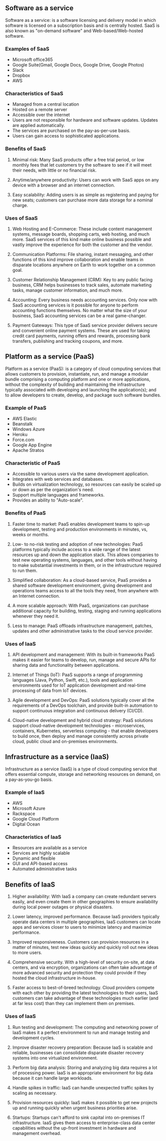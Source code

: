 ## Software as a service
Software as a service: is a software licensing and delivery model in which software is licensed on a subscription basis and is centrally hosted. SaaS is also known as "on-demand software" and Web-based/Web-hosted software.

### Examples of SaaS
* Microsoft office365
* Google Suite(Gmail, Google Docs, Google Drive, Google Photos)
* Slack
* Dropbox
* AWS

### Characteristics of SaaS
* Managed from a central location
* Hosted on a remote server
* Accessible over the internet
* Users are not responsible for hardware and software updates. Updates are applied automatically.
* The services are purchased on the pay-as-per-use basis.
* Users can gain access to sophisticated applications.

### Benefits of SaaS
1. Minimal risk: Many SaaS products offer a free trial period, or low monthly fees that let customers try the software to see if it will meet their needs, with little or no financial risk.

2. Anytime/anywhere productivity: Users can work with SaaS apps on any device with a browser and an internet connection.

3. Easy scalability: Adding users is as simple as registering and paying for new seats; customers can purchase more data storage for a nominal charge.

### Uses of SaaS
1. Web Hosting and E-Commerce: These include content management systems, message boards, shopping carts, web hosting, and much more. SaaS services of this kind make online business possible and vastly improve the experience for both the customer and the vendor. 

2. Communication Platforms: File sharing, instant messaging, and other functions of this kind improve collaboration and enable teams in disparate locations anywhere on Earth to work together on a common goal.

3. Customer Relationship Management (CRM): Key to any public facing business, CRM helps businesses to track sales, automate marketing tasks, manage customer information, and much more.

4. Accounting: Every business needs accounting services. Only now with SaaS accounting services is it possible for anyone to perform accounting functions themselves. No matter what the size of your business, SaaS accounting services can be a real game-changer.
5. Payment Gateways: This type of SaaS service provider delivers secure and convenient online payment systems. These are used for taking credit card payments, running offers and rewards, processing bank transfers, publishing and tracking coupons, and more.


## Platform as a service (PaaS)
Platform as a service (PaaS): is a category of cloud computing services that allows customers to provision, instantiate, run, and manage a modular bundle comprising a computing platform and one or more applications, without the complexity of building and maintaining the infrastructure typically associated with developing and launching the application(s); and to allow developers to create, develop, and package such software bundles.

### Example of PaaS
* AWS Elastic 
* Beanstalk
* Windows Azure
* Heroku
* Force.com
* Google App Engine
* Apache Stratos

### Characteristic of PaaS
* Accessible to various users via the same development application.
* Integrates with web services and databases.
* Builds on virtualization technology, so resources can easily be scaled up or down as per the organization's need.
* Support multiple languages and frameworks.
* Provides an ability to "Auto-scale".

### Benefits of PaaS
1. Faster time to market: PaaS enables development teams to spin-up development, testing and production environments in minutes, vs, weeks or months.

2. Low- to no-risk testing and adoption of new technologies: PaaS platforms typically include access to a wide range of the latest resources up and down the application stack. This allows companies to test new operating systems, languages, and other tools without having to make substantial investments in them, or in the infrastructure required to run them.

3. Simplified collaboration: As a cloud-based service, PaaS provides a shared software development environment, giving development and operations teams access to all the tools they need, from anywhere with an Internet connection.

4. A more scalable approach: With PaaS, organizations can purchase additional capacity for building, testing, staging and running applications whenever they need it.

5. Less to manage: PaaS offloads infrastructure management, patches, updates and other administrative tasks to the cloud service provider.

### Uses of IaaS
1. API development and management: With its built-in frameworks PaaS makes it easier for teams to develop, run, manage and secure APIs for sharing data and functionality between applications. 

2. Internet of Things (IoT): PaaS supports a range of programming languages (Java, Python, Swift, etc.), tools and application environments used for IoT application development and real-time processing of data from IoT devices.

3. Agile development and DevOps: PaaS solutions typically cover all the requirements of a DevOps toolchain, and provide built-in automation to support continuous integration and continuous delivery (CI/CD).

4. Cloud-native development and hybrid cloud strategy: PaaS solutions support cloud-native development technologies - microservices, containers, Kubernetes, serverless computing - that enable developers to build once, then deploy and manage consistently across private cloud, public cloud and on-premises environments.


## Infrastructure as a service (IaaS)
Infrastructure as a service (IaaS) is a type of cloud computing service that offers essential compute, storage and networking resources on demand, on a pay-as-you-go basis.

### Example of IaaS
* AWS
* Microsoft Azure
* Rackspace
* Google Cloud Platform
* Digital Ocean

### Characteristics of IaaS
* Resources are available as a service
* Services are highly scalable
* Dynamic and flexible
* GUI and API-based access
* Automated administrative tasks

## Benefits of IaaS
1. Higher availability: With IaaS a company can create redundant servers easily, and even create them in other geographies to ensure availability during local power outages or physical disasters.

2. Lower latency, improved performance. Because IaaS providers typically operate data centers in multiple geographies, IaaS customers can locate apps and services closer to users to minimize latency and maximize performance.

3. Improved responsiveness. Customers can provision resources in a matter of minutes, test new ideas quickly and quickly roll out new ideas to more users.

4. Comprehensive security. With a high-level of security on-site, at data centers, and via encryption, organizations can often take advantage of more advanced security and protection they could provide if they hosted the cloud infrastructure in-house.

5. Faster access to best-of-breed technology. Cloud providers compete with each other by providing the latest technologies to their users, IaaS customers can take advantage of these technologies much earlier (and at far less cost) than they can implement them on premises.


### Uses of IaaS
1. Run testing and development: The computing and networking power of IaaS makes it a perfect environment to run and manage testing and development cycles.

2. Improve disaster recovery preparation: Because IaaS is scalable and reliable, businesses can consolidate disparate disaster recovery systems into one virtualized environment.

3. Perform big data analysis: Storing and analyzing big data requires a lot of processing power. IaaS is an appropriate environment for big data because it can handle large workloads.

4. Handle spikes in traffic: IaaS can handle unexpected traffic spikes by scaling as necessary.

5. Provision resources quickly: IaaS makes it possible to get new projects up and running quickly when urgent business priorities arise.

6. Startups: Startups can't afford to sink capital into on-premises IT infrastructure. IaaS gives them access to enterprise-class data center capabilities without the up-front investment in hardware and management overhead.
